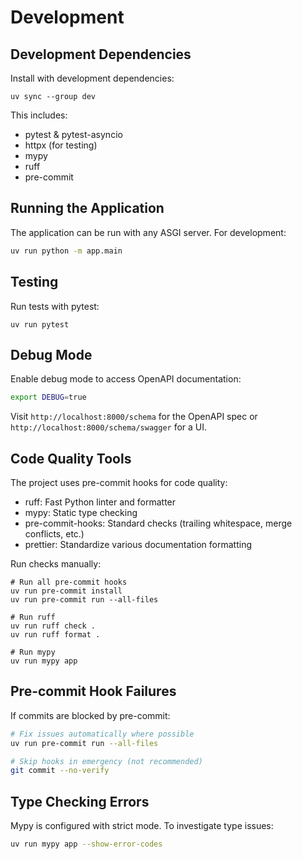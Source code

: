 # Development

## Development Dependencies

Install with development dependencies:

```shell
uv sync --group dev
```

This includes:

- pytest & pytest-asyncio
- httpx (for testing)
- mypy
- ruff
- pre-commit

## Running the Application

The application can be run with any ASGI server. For development:

```bash
uv run python -m app.main
```

## Testing

Run tests with pytest:

```shell
uv run pytest
```

## Debug Mode

Enable debug mode to access OpenAPI documentation:

```bash
export DEBUG=true
```

Visit `http://localhost:8000/schema` for the OpenAPI spec or
`http://localhost:8000/schema/swagger` for a UI.

## Code Quality Tools

The project uses pre-commit hooks for code quality:

- ruff: Fast Python linter and formatter
- mypy: Static type checking
- pre-commit-hooks: Standard checks (trailing whitespace, merge conflicts, etc.)
- prettier: Standardize various documentation formatting

Run checks manually:

```shell
# Run all pre-commit hooks
uv run pre-commit install
uv run pre-commit run --all-files

# Run ruff
uv run ruff check .
uv run ruff format .

# Run mypy
uv run mypy app
```

## Pre-commit Hook Failures

If commits are blocked by pre-commit:

```bash
# Fix issues automatically where possible
uv run pre-commit run --all-files

# Skip hooks in emergency (not recommended)
git commit --no-verify
```

## Type Checking Errors

Mypy is configured with strict mode. To investigate type issues:

```bash
uv run mypy app --show-error-codes
```
